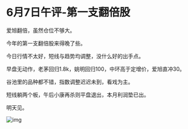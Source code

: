 # 6月7日午评-第一支翻倍股

爱旭翻倍，虽然仓位不够大。

今年的第一支翻倍股来得晚了些。

今日行情不太好，短线与趋势均调整，没什么好的出手点。

早盘无动作，老茅回归1.8k，姚明回归100，中环高于定增价，爱旭直冲30。

谷池里的品种都不错，指数调整迟迟未到，看戏为主。

短线躺两个板，午后小康再杀则平盘退出，本月利润垫已出。

明天见。

![img](https://mmbiz.qpic.cn/mmbiz_png/02vVCEibFUoHAJseKicu87dhdTrPqYanlDJ3q7b8Ol6Uy97Nk3qr49AXlCgaGAPWF0T7nzUrFrHzFc7TAD8SNoSg/640?wx_fmt=png&wxfrom=5&wx_lazy=1&wx_co=1)

